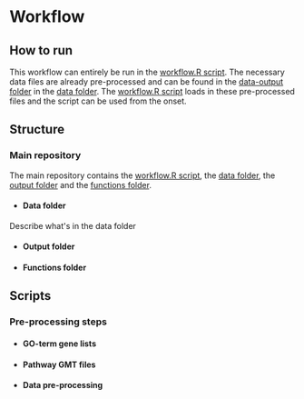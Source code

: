 # Workflow

## How to run
This workflow can entirely be run in the [workflow.R script](https://github.com/laurent2207/TiO2-scripts/blob/master/workflow.R). The necessary data files are already pre-processed and can be found in the [data-output folder](https://github.com/laurent2207/TiO2-scripts/tree/master/data/data-output) in the [data folder](https://github.com/laurent2207/TiO2-scripts/tree/master/data). The [workflow.R script](https://github.com/laurent2207/TiO2-scripts/blob/master/workflow.R) loads in these pre-processed files and the script can be used from the onset.  

## Structure

### Main repository
The main repository contains the [workflow.R script](https://github.com/laurent2207/TiO2-scripts/blob/master/workflow.R), the [data folder](https://github.com/laurent2207/TiO2-scripts/tree/master/data), the [output folder](https://github.com/laurent2207/TiO2-scripts/tree/master/output) and the [functions folder](https://github.com/laurent2207/TiO2-scripts/tree/master/functions). 

* #### Data folder
Describe what's in the data folder 

* #### Output folder

* #### Functions folder


## Scripts

### Pre-processing steps
* #### GO-term gene lists

* #### Pathway GMT files

* #### Data pre-processing
